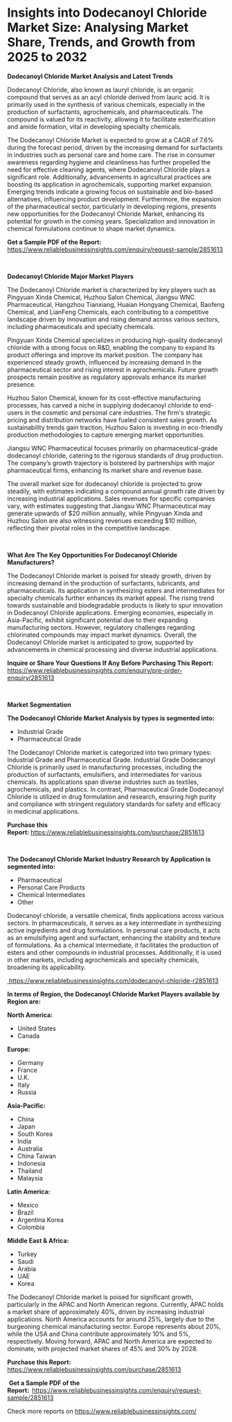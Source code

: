 <p><h1>Insights into Dodecanoyl Chloride Market Size: Analysing Market Share, Trends, and Growth from 2025 to 2032</h1></p><p><strong>Dodecanoyl Chloride Market Analysis and Latest Trends</strong></p>
<p><p>Dodecanoyl Chloride, also known as lauryl chloride, is an organic compound that serves as an acyl chloride derived from lauric acid. It is primarily used in the synthesis of various chemicals, especially in the production of surfactants, agrochemicals, and pharmaceuticals. The compound is valued for its reactivity, allowing it to facilitate esterification and amide formation, vital in developing specialty chemicals.</p><p>The Dodecanoyl Chloride Market is expected to grow at a CAGR of 7.6% during the forecast period, driven by the increasing demand for surfactants in industries such as personal care and home care. The rise in consumer awareness regarding hygiene and cleanliness has further propelled the need for effective cleaning agents, where Dodecanoyl Chloride plays a significant role. Additionally, advancements in agricultural practices are boosting its application in agrochemicals, supporting market expansion. Emerging trends indicate a growing focus on sustainable and bio-based alternatives, influencing product development. Furthermore, the expansion of the pharmaceutical sector, particularly in developing regions, presents new opportunities for the Dodecanoyl Chloride Market, enhancing its potential for growth in the coming years. Specialization and innovation in chemical formulations continue to shape market dynamics.</p></p>
<p><strong>Get a Sample PDF of the Report:&nbsp;</strong> <a href="https://www.reliablebusinessinsights.com/enquiry/request-sample/2851613?utm_campaign=3054&utm_medium=2&utm_source=Github&utm_content=ia&utm_term=11032025&utm_id=dodecanoyl-chloride">https://www.reliablebusinessinsights.com/enquiry/request-sample/2851613</a></p>
<p>&nbsp;</p>
<p><strong>Dodecanoyl Chloride Major Market Players</strong></p>
<p><p>The Dodecanoyl Chloride market is characterized by key players such as Pingyuan Xinda Chemical, Huzhou Salon Chemical, Jiangsu WNC Pharmaceutical, Hangzhou Tianxiang, Huaian Hongyang Chemical, Baofeng Chemical, and LianFeng Chemicals, each contributing to a competitive landscape driven by innovation and rising demand across various sectors, including pharmaceuticals and specialty chemicals.</p><p>Pingyuan Xinda Chemical specializes in producing high-quality dodecanoyl chloride with a strong focus on R&D, enabling the company to expand its product offerings and improve its market position. The company has experienced steady growth, influenced by increasing demand in the pharmaceutical sector and rising interest in agrochemicals. Future growth prospects remain positive as regulatory approvals enhance its market presence.</p><p>Huzhou Salon Chemical, known for its cost-effective manufacturing processes, has carved a niche in supplying dodecanoyl chloride to end-users in the cosmetic and personal care industries. The firm's strategic pricing and distribution networks have fueled consistent sales growth. As sustainability trends gain traction, Huzhou Salon is investing in eco-friendly production methodologies to capture emerging market opportunities.</p><p>Jiangsu WNC Pharmaceutical focuses primarily on pharmaceutical-grade dodecanoyl chloride, catering to the rigorous standards of drug production. The company’s growth trajectory is bolstered by partnerships with major pharmaceutical firms, enhancing its market share and revenue base.</p><p>The overall market size for dodecanoyl chloride is projected to grow steadily, with estimates indicating a compound annual growth rate driven by increasing industrial applications. Sales revenues for specific companies vary, with estimates suggesting that Jiangsu WNC Pharmaceutical may generate upwards of $20 million annually, while Pingyuan Xinda and Huzhou Salon are also witnessing revenues exceeding $10 million, reflecting their pivotal roles in the competitive landscape.</p></p>
<p>&nbsp;</p>
<p><strong>What Are The Key Opportunities For Dodecanoyl Chloride Manufacturers?</strong></p>
<p><p>The Dodecanoyl Chloride market is poised for steady growth, driven by increasing demand in the production of surfactants, lubricants, and pharmaceuticals. Its application in synthesizing esters and intermediates for specialty chemicals further enhances its market appeal. The rising trend towards sustainable and biodegradable products is likely to spur innovation in Dodecanoyl Chloride applications. Emerging economies, especially in Asia-Pacific, exhibit significant potential due to their expanding manufacturing sectors. However, regulatory challenges regarding chlorinated compounds may impact market dynamics. Overall, the Dodecanoyl Chloride market is anticipated to grow, supported by advancements in chemical processing and diverse industrial applications.</p></p>
<p><strong>Inquire or Share Your Questions If Any Before Purchasing This Report:</strong> <a href="https://www.reliablebusinessinsights.com/enquiry/pre-order-enquiry/2851613?utm_campaign=3054&utm_medium=2&utm_source=Github&utm_content=ia&utm_term=11032025&utm_id=dodecanoyl-chloride">https://www.reliablebusinessinsights.com/enquiry/pre-order-enquiry/2851613</a></p>
<p>&nbsp;</p>
<p><strong>Market Segmentation</strong></p>
<p><strong>The Dodecanoyl Chloride Market Analysis by types is segmented into:</strong></p>
<p><ul><li>Industrial Grade</li><li>Pharmaceutical Grade</li></ul></p>
<p><p>The Dodecanoyl Chloride market is categorized into two primary types: Industrial Grade and Pharmaceutical Grade. Industrial Grade Dodecanoyl Chloride is primarily used in manufacturing processes, including the production of surfactants, emulsifiers, and intermediates for various chemicals. Its applications span diverse industries such as textiles, agrochemicals, and plastics. In contrast, Pharmaceutical Grade Dodecanoyl Chloride is utilized in drug formulation and research, ensuring high purity and compliance with stringent regulatory standards for safety and efficacy in medicinal applications.</p></p>
<p><strong>Purchase this Report:&nbsp;</strong><a href="https://www.reliablebusinessinsights.com/purchase/2851613?utm_campaign=3054&utm_medium=2&utm_source=Github&utm_content=ia&utm_term=11032025&utm_id=dodecanoyl-chloride">https://www.reliablebusinessinsights.com/purchase/2851613</a></p>
<p>&nbsp;</p>
<p><strong>The Dodecanoyl Chloride Market Industry Research by Application is segmented into:</strong></p>
<p><ul><li>Pharmaceutical</li><li>Personal Care Products</li><li>Chemical Intermediates</li><li>Other</li></ul></p>
<p><p>Dodecanoyl chloride, a versatile chemical, finds applications across various sectors. In pharmaceuticals, it serves as a key intermediate in synthesizing active ingredients and drug formulations. In personal care products, it acts as an emulsifying agent and surfactant, enhancing the stability and texture of formulations. As a chemical intermediate, it facilitates the production of esters and other compounds in industrial processes. Additionally, it is used in other markets, including agrochemicals and specialty chemicals, broadening its applicability.</p></p>
<p><a href="https://www.reliablebusinessinsights.com/dodecanoyl-chloride-r2851613?utm_campaign=3054&utm_medium=2&utm_source=Github&utm_content=ia&utm_term=11032025&utm_id=dodecanoyl-chloride">&nbsp;https://www.reliablebusinessinsights.com/dodecanoyl-chloride-r2851613</a></p>
<p><strong>In terms of Region, the Dodecanoyl Chloride Market Players available by Region are:</strong></p>
<p>
    <p> <strong> North America: </strong>
        <ul>
            <li>United States</li>
            <li>Canada</li>
        </ul>
        </p> 
    <p> <strong> Europe: </strong>
        <ul>
            <li>Germany</li>
            <li>France</li>
            <li>U.K.</li>
            <li>Italy</li>
            <li>Russia</li>
        </ul>
        </p> 
    <p> <strong> Asia-Pacific: </strong>
        <ul>
            <li>China</li>
            <li>Japan</li>
            <li>South Korea</li>
            <li>India</li>
            <li>Australia</li>
            <li>China Taiwan</li>
            <li>Indonesia</li>
            <li>Thailand</li>
            <li>Malaysia</li>
        </ul>
        </p> 
    <p> <strong> Latin America: </strong>
        <ul>
            <li>Mexico</li>
            <li>Brazil</li>
            <li>Argentina Korea</li>
            <li>Colombia</li>
        </ul>
        </p> 
    <p> <strong> Middle East & Africa: </strong>
        <ul>
            <li>Turkey</li>
            <li>Saudi</li>
            <li>Arabia</li>
            <li>UAE</li>
            <li>Korea</li>
        </ul>
    </p>
    </p>
<p><p>The Dodecanoyl Chloride market is poised for significant growth, particularly in the APAC and North American regions. Currently, APAC holds a market share of approximately 40%, driven by increasing industrial applications. North America accounts for around 25%, largely due to the burgeoning chemical manufacturing sector. Europe represents about 20%, while the USA and China contribute approximately 10% and 5%, respectively. Moving forward, APAC and North America are expected to dominate, with projected market shares of 45% and 30% by 2028.</p></p>
<p><strong>Purchase this Report: </strong><a href="https://www.reliablebusinessinsights.com/purchase/2851613?utm_campaign=3054&utm_medium=2&utm_source=Github&utm_content=ia&utm_term=11032025&utm_id=dodecanoyl-chloride">https://www.reliablebusinessinsights.com/purchase/2851613</a></p>
<p>&nbsp;<strong>Get a Sample PDF of the Report:&nbsp;&nbsp;</strong><a href="https://www.reliablebusinessinsights.com/enquiry/request-sample/2851613?utm_campaign=3054&utm_medium=2&utm_source=Github&utm_content=ia&utm_term=11032025&utm_id=dodecanoyl-chloride">https://www.reliablebusinessinsights.com/enquiry/request-sample/2851613</a></p>
<p><strong></strong></p>
<p>Check more reports on <a href="https://www.reliablebusinessinsights.com/?utm_campaign=3054&utm_medium=2&utm_source=Github&utm_content=ia&utm_term=11032025&utm_id=dodecanoyl-chloride">https://www.reliablebusinessinsights.com/</a></p>